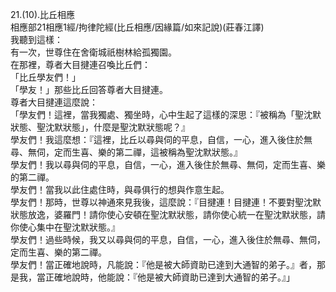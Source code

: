 21.(10).比丘相應  
相應部21相應1經/拘律陀經(比丘相應/因緣篇/如來記說)(莊春江譯)  
我聽到這樣：  
有一次，世尊住在舍衛城祇樹林給孤獨園。  
在那裡，尊者大目揵連召喚比丘們：  
「比丘學友們！」  
「學友！」那些比丘回答尊者大目揵連。  
尊者大目揵連這麼說：  
「學友們！這裡，當我獨處、獨坐時，心中生起了這樣的深思：『被稱為「聖沈默狀態、聖沈默狀態」，什麼是聖沈默狀態呢？』  
學友們！我這麼想：『這裡，比丘以尋與伺的平息，自信，一心，進入後住於無尋、無伺，定而生喜、樂的第二禪，這被稱為聖沈默狀態。』  
學友們！我以尋與伺的平息，自信，一心，進入後住於無尋、無伺，定而生喜、樂的第二禪。  
學友們！當我以此住處住時，與尋俱行的想與作意生起。  
學友們！那時，世尊以神通來見我後，這麼說：『目揵連！目揵連！不要對聖沈默狀態放逸，婆羅門！請你使心安頓在聖沈默狀態，請你使心統一在聖沈默狀態，請你使心集中在聖沈默狀態。』  
學友們！過些時候，我又以尋與伺的平息，自信，一心，進入後住於無尋、無伺，定而生喜、樂的第二禪。  
學友們！當正確地說時，凡能說：『他是被大師資助已達到大通智的弟子。』者，那是我，當正確地說時，他能說：『他是被大師資助已達到大通智的弟子。』」  
  
  

